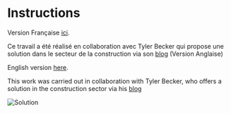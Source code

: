# Instructions

Version Française [ici](https://github.com/franmer2/Logistic_Demo_FY24---Generic/blob/main/docs/Instructions_Fr.md).

Ce travail a été réalisé  en collaboration avec Tyler Becker qui propose une solution dans le secteur de la construction via son [blog](https://github.com/tbecks/Realtime-Vehicle-Tracking) (Version Anglaise)

English version [here](https://github.com/franmer2/Logistic_Demo_FY24---Generic/blob/main/docs/Instructions_En.md).


This work was carried out in collaboration with Tyler Becker, who offers a solution in the construction sector via his [blog](https://github.com/tbecks/Realtime-Vehicle-Tracking)

![Solution](pictures/../docs/pictures/Bus4GifAnime2.gif)
